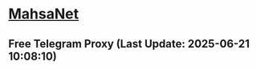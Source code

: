 
# [MahsaNet](https://t.me/mahsa_net)
## Free Telegram Proxy (Last Update: 2025-06-21 10:08:10)

    